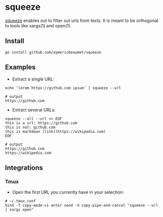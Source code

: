 # squeeze

[squeeze](https://github.com/aymericbeaumet/squeeze) enables out to filter out
urls from texts. It is meant to be orthogonal to tools like xargs(1) and
open(1).

## Install

```shell
go install github.com/aymericbeaumet/squeeze
```

## Examples

- Extract a single URL:

```shell
echo 'lorem https://github.com ipsum' | squeeze --url

# output
https://github.com
```

- Extract several URLs:

```shell
squeeze --all --url << EOF
this is a url: https://github.com
this is not: github.com
this is markdown [link](https://wikipedia.com)
EOF

# output
https://github.com
https://wikipedia.com
```

## Integrations

### Tmux

- Open the first URL you currently have in your selection:

```
# ~/.tmux.conf
bind -T copy-mode-vi enter send -X copy-pipe-and-cancel "squeeze --url | xargs open"
```
